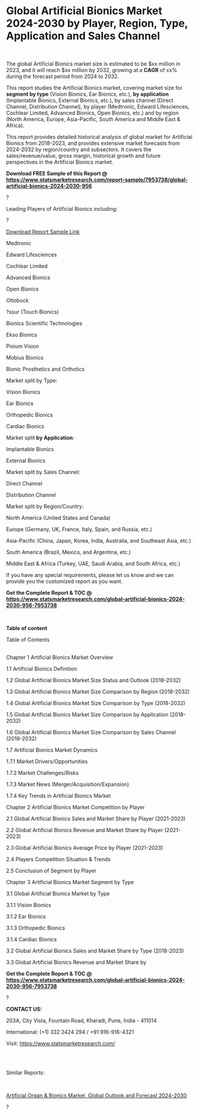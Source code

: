 <h1>Global Artificial Bionics Market 2024-2030 by Player, Region, Type, Application and Sales Channel</h1><br/><p>The global Artificial Bionics market size is estimated to be $xx million in 2023, and it will reach $xx million by 2032, growing at a <strong>CAGR</strong> of xx% during the forecast period from 2024 to 2032.</p>
 
 
 
 <p>This report studies the Artificial Bionics market, covering market size for <strong>segment by type</strong> (Vision Bionics, Ear Bionics, etc.), <strong>by application</strong> (Implantable Bionics, External Bionics, etc.), by sales channel (Direct Channel, Distribution Channel), by player (Medtronic, Edward Lifesciences, Cochlear Limited, Advanced Bionics, Open Bionics, etc.) and by region (North America, Europe, Asia-Pacific, South America and Middle East & Africa).</p>
 
 
 
 <p>This report provides detailed historical analysis of global market for Artificial Bionics from 2018-2023, and provides extensive market forecasts from 2024-2032 by region/country and subsectors. It covers the sales/revenue/value, gross margin, historical growth and future perspectives in the Artificial Bionics market.</p>
 
 
 
 <div><b>Download FREE Sample of this Report @ <a href="https://www.statsmarketresearch.com/download-free-sample/7953738/global-artificial-bionics-2024-2030-956">https://www.statsmarketresearch.com/report-sample/7953738/global-artificial-bionics-2024-2030-956</a></b></div>
 
 
 
 <p>? </p>
 
 
 
 <p>Leading Players of Artificial Bionics including:</p>
 
 
 
 <p>? </p>
 
 
 
 <p><a href="https://www.statsmarketresearch.com/download-free-sample/7953738/global-artificial-bionics-2024-2030-956">Download Report Sample Link</a></p>
 
 
 
 <p>Medtronic</p>
 
 
 
 <p>Edward Lifesciences</p>
 
 
 
 <p>Cochlear Limited</p>
 
 
 
 <p>Advanced Bionics</p>
 
 
 
 <p>Open Bionics</p>
 
 
 
 <p>Ottobock</p>
 
 
 
 <p>?ssur (Touch Bionics)</p>
 
 
 
 <p>Bionics Scientific Technologies</p>
 
 
 
 <p>Ekso Bionics</p>
 
 
 
 <p>Pixium Vision</p>
 
 
 
 <p>Mobius Bionics</p>
 
 
 
 <p>Bionic Prosthetics and Orthotics</p>
 
 
 
 <p>Market split by Type:</p>
 
 
 
 <p>Vision Bionics</p>
 
 
 
 <p>Ear Bionics</p>
 
 
 
 <p>Orthopedic Bionics</p>
 
 
 
 <p>Cardiac Bionics</p>
 
 
 
 <p>Market split <strong>by Application</strong>:</p>
 
 
 
 <p>Implantable Bionics</p>
 
 
 
 <p>External Bionics</p>
 
 
 
 <p>Market split by Sales Channel:</p>
 
 
 
 <p>Direct Channel</p>
 
 
 
 <p>Distribution Channel</p>
 
 
 
 <p>Market split by Region/Country:</p>
 
 
 
 <p>North America (United States and Canada)</p>
 
 
 
 <p>Europe (Germany, UK, France, Italy, Spain, and Russia, etc.)</p>
 
 
 
 <p>Asia-Pacific (China, Japan, Korea, India, Australia, and Southeast Asia, etc.)</p>
 
 
 
 <p>South America (Brazil, Mexico, and Argentina, etc.)</p>
 
 
 
 <p>Middle East & Africa (Turkey, UAE, Saudi Arabia, and South Africa, etc.)</p>
 
 
 
 <p>If you have any special requirements, please let us know and we can provide you the customized report as you want.</p>
 
 
 
 <div><b>Get the Complete Report & TOC @ <a href="https://www.statsmarketresearch.com/global-artificial-bionics-2024-2030-956-7953738">https://www.statsmarketresearch.com/global-artificial-bionics-2024-2030-956-7953738</a></b></div>
 
 
 
 <p><br />
 
 <b>Table of content</b></p>
 
 
 
 <p>Table of Contents<br />
 
 <br />
 
 Chapter 1 Artificial Bionics Market Overview<br />
 
 1.1 Artificial Bionics Definition<br />
 
 1.2 Global Artificial Bionics Market Size Status and Outlook (2018-2032)<br />
 
 1.3 Global Artificial Bionics Market Size Comparison by Region (2018-2032)<br />
 
 1.4 Global Artificial Bionics Market Size Comparison by Type (2018-2032)<br />
 
 1.5 Global Artificial Bionics Market Size Comparison by Application (2018-2032)<br />
 
 1.6 Global Artificial Bionics Market Size Comparison by Sales Channel (2018-2032)<br />
 
 1.7 Artificial Bionics Market Dynamics<br />
 
 1.7.1 Market Drivers/Opportunities<br />
 
 1.7.2 Market Challenges/Risks<br />
 
 1.7.3 Market News (Merger/Acquisition/Expansion)<br />
 
 1.7.4 Key Trends in Artificial Bionics Market<br />
 
 Chapter 2 Artificial Bionics Market Competition by Player<br />
 
 2.1 Global Artificial Bionics Sales and Market Share by Player (2021-2023)<br />
 
 2.2 Global Artificial Bionics Revenue and Market Share by Player (2021-2023)<br />
 
 2.3 Global Artificial Bionics Average Price by Player (2021-2023)<br />
 
 2.4 Players Competition Situation & Trends<br />
 
 2.5 Conclusion of Segment by Player<br />
 
 Chapter 3 Artificial Bionics Market Segment by Type<br />
 
 3.1 Global Artificial Bionics Market by Type<br />
 
 3.1.1 Vision Bionics<br />
 
 3.1.2 Ear Bionics<br />
 
 3.1.3 Orthopedic Bionics<br />
 
 3.1.4 Cardiac Bionics<br />
 
 3.2 Global Artificial Bionics Sales and Market Share by Type (2018-2023)<br />
 
 3.3 Global Artificial Bionics Revenue and Market Share by</p>
 
 
 
 <div><b>Get the Complete Report & TOC @ <a href="https://www.statsmarketresearch.com/global-artificial-bionics-2024-2030-956-7953738">https://www.statsmarketresearch.com/global-artificial-bionics-2024-2030-956-7953738</a></b></div>
 
 
 
 <p>? </p>
 
 
 
 <p><b>CONTACT US:</b><br />
 
 203A, City Vista, Fountain Road, Kharadi, Pune, India - 411014<br />
 
 International: (+1) 332 2424 294 / +91 916-916-4321<br />
 
 Visit: <a href="https://www.statsmarketresearch.com/">https://www.statsmarketresearch.com/</a><br />
 
 <br />
 
 <br />
 
 Similar Reports:<br />
 
 <br />
 
 <a href="https://www.statsmarketresearch.com/global-artificial-organ-bionics-forecast-2024-2030-340-7885282">Artificial Organ & Bionics Market, Global Outlook and Forecast 2024-2030</a><br />
 
 ? </p>